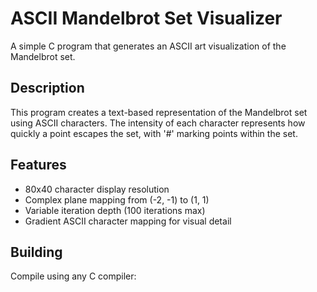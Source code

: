 # ASCII Mandelbrot Set Visualizer

A simple C program that generates an ASCII art visualization of the Mandelbrot set.

## Description

This program creates a text-based representation of the Mandelbrot set using ASCII characters. The intensity of each character represents how quickly a point escapes the set, with '#' marking points within the set.

## Features

- 80x40 character display resolution
- Complex plane mapping from (-2, -1) to (1, 1)
- Variable iteration depth (100 iterations max)
- Gradient ASCII character mapping for visual detail

## Building

Compile using any C compiler:
